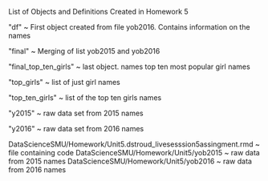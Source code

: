 
List of Objects and Definitions Created in Homework 5

"df" ~ First object created from file yob2016. Contains information on the names  

"final" ~ Merging of list yob2015 and yob2016  

"final_top_ten_girls" ~ last object. names top ten most popular girl names  

"top_girls" ~ list of just girl names  

"top_ten_girls" ~ list of the top ten girls names  

"y2015" ~ raw data set from 2015 names  

"y2016" ~ raw data set from 2016 names    


DataScienceSMU/Homework/Unit5.dstroud_livesesssion5assingment.rmd ~ file containing code
DataScienceSMU/Homework/Unit5/yob2015 ~ raw data from 2015 names
DataScienceSMU/Homework/Unit5/yob2016 ~ raw data from 2016 names